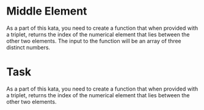 # Middle Element
As a part of this kata, you need to create a function that when provided with a triplet, returns the index of the numerical element that lies between the other two elements. The input to the function will be an array of three distinct numbers.
# Task
As a part of this kata, you need to create a function that when provided with a triplet, returns the index of the numerical element that lies between the other two elements.
